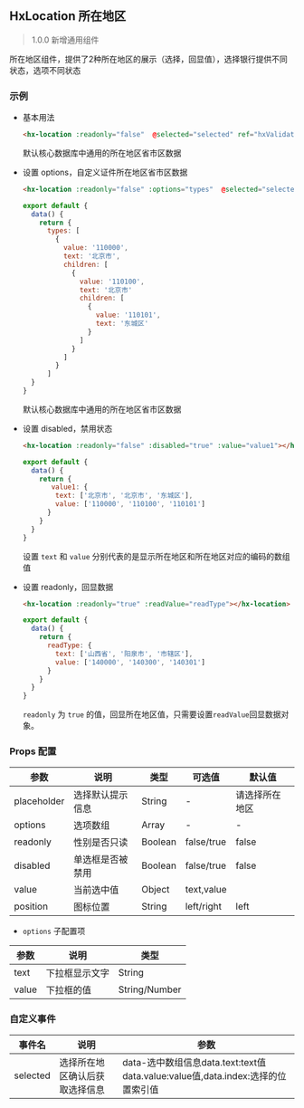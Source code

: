 ## HxLocation 所在地区

> 1.0.0 新增通用组件

所在地区组件，提供了2种所在地区的展示（选择，回显值），选择银行提供不同状态，选项不同状态

### 示例

- 基本用法

  ```html
  <hx-location :readonly="false"  @selected="selected" ref="hxValidate"></hx-location>
  ```

  默认核心数据库中通用的所在地区省市区数据

- 设置 options，自定义证件所在地区省市区数据

  ```html
  <hx-location :readonly="false" :options="types"  @selected="selected" ref="hxValidate"></hx-location>
  ```
  ```js
  export default {
    data() {
      return {
        types: [
          {
            value: '110000',
            text: '北京市',
            children: [
              {
                value: '110100',
                text: '北京市'
                children: [
                  {
                    value: '110101',
                    text: '东城区'
                  }
                ]
              }
            ]
          }
        ]
    }
  }
  ```

  默认核心数据库中通用的所在地区省市区数据

- 设置 disabled，禁用状态

  ```html
  <hx-location :readonly="false" :disabled="true" :value="value1"></hx-location>
  ```
  ```js
  export default {
    data() {
      return {
         value1: {
          text: ['北京市', '北京市', '东城区'],
          value: ['110000', '110100', '110101']
        }
      }
    }
  }
  ```

  设置 `text` 和 `value` 分别代表的是显示所在地区和所在地区对应的编码的数组值

- 设置 readonly，回显数据

  ```html
  <hx-location :readonly="true" :readValue="readType"></hx-location>
  ```
  ```js
  export default {
    data() {
      return {
        readType: {
          text: ['山西省', '阳泉市', '市辖区'],
          value: ['140000', '140300', '140301']
        }
      }
    }
  }
  ```

  `readonly` 为 `true` 的值，回显所在地区值，只需要设置`readValue`回显数据对象。
  
### Props 配置

| 参数 | 说明 | 类型 | 可选值 | 默认值 |
| - | - | - | - | - |
| placeholder | 选择默认提示信息 | String | - | 请选择所在地区 |
| options | 选项数组 | Array | - | - |
| readonly | 性别是否只读 | Boolean | false/true | false |
| disabled | 单选框是否被禁用 | Boolean | false/true | false |
| value | 当前选中值 | Object | text,value |  |
| position | 图标位置 | String | left/right | left |

* `options` 子配置项

| 参数 | 说明 | 类型 |
| - | - | - |
| text | 下拉框显示文字 | String |
| value | 下拉框的值 | String/Number |

### 自定义事件

| 事件名 | 说明 | 参数 |
| - | - | - |
| selected | 选择所在地区确认后获取选择信息 | data-选中数组信息data.text:text值 data.value:value值,data.index:选择的位置索引值 |